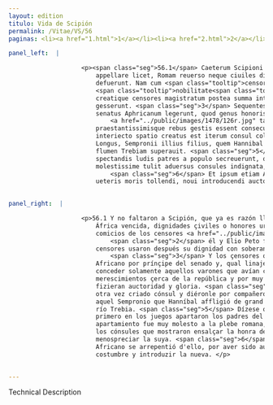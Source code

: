 ```yaml
---
layout: edition
titulo: Vida de Scipión
permalink: /Vitae/VS/56
paginas: <li><a href="1.html">1</a></li><li><a href="2.html">2</a></li><li><a href="3.html">3</a></li><li><a href="4.html">4</a></li><li><a href="5.html">5</a></li><li><a href="6.html">6</a></li><li><a href="7.html">7</a></li><li><a href="8.html">8</a></li><li><a href="9.html">9</a></li><li><a href="10.html">10</a></li><li><a href="11.html">11</a></li><li><a href="12.html">12</a></li><li><a href="13.html">13</a></li><li><a href="14.html">14</a></li><li><a href="15.html">15</a></li><li><a href="16.html">16</a></li><li><a href="17.html">17</a></li><li><a href="18.html">18</a></li><li><a href="19.html">19</a></li><li><a href="20.html">20</a></li><li><a href="21.html">21</a></li><li><a href="22.html">22</a></li><li><a href="23.html">23</a></li><li><a href="24.html">24</a></li><li><a href="25.html">25</a></li><li><a href="26.html">26</a></li><li><a href="27.html">27</a></li><li><a href="28.html">28</a></li><li><a href="29.html">29</a></li><li><a href="30.html">30</a></li><li><a href="31.html">31</a></li><li><a href="32.html">32</a></li><li><a href="33.html">33</a></li><li><a href="34.html">34</a></li><li><a href="35.html">35</a></li><li><a href="36.html">36</a></li><li><a href="37.html">37</a></li><li><a href="38.html">38</a></li><li><a href="39.html">39</a></li><li><a href="40.html">40</a></li><li><a href="41.html">41</a></li><li><a href="42.html">42</a></li><li><a href="43.html">43</a></li><li><a href="44.html">44</a></li><li><a href="45.html">45</a></li><li><a href="46.html">46</a></li><li><a href="47.html">47</a></li><li><a href="48.html">48</a></li><li><a href="49.html">49</a></li><li><a href="50.html">50</a></li><li><a href="51.html">51</a></li><li><a href="52.html">52</a></li><li><a href="53.html">53</a></li><li><a href="54.html">54</a></li><li><a href="55.html">55</a></li><li><a href="56.html">56</a></li><li><a href="57.html">57</a></li><li><a href="58.html">58</a></li><li><a href="59.html">59</a></li><li><a href="60.html">60</a></li><li><a href="61.html">61</a></li><li><a href="62.html">62</a></li><li><a href="63.html">63</a></li><li><a href="64.html">64</a></li><li><a href="65.html">65</a></li><li><a href="66.html">66</a></li><li><a href="67.html">67</a></li><li><a href="68.html">68</a></li><li><a href="69.html">69</a></li><li><a href="70.html">70</a></li><li><a href="71.html">71</a></li><li><a href="72.html">72</a></li><li><a href="73.html">73</a></li><li><a href="74.html">74</a></li>

panel_left:  |

                    <p><span class="seg">56.1</span> Caeterum Scipioni quem post Aphricam deuictam, iam Aphricanum
                        appellare licet, Romam reuerso neque ciuiles dignitates neque urbani honores
                        defuerunt. Nam cum <span class="tooltip">censorum<span class="tooltiptext">sensorum <span class="siglas">G</span> </span></span> comitia haberentur et multi competitores ex <span class="tooltip">superna<span class="tooltiptext">suprema <span class="siglas">E M R R S U W r s</span> supprema <span class="siglas">P</span> </span></span>
                        <span class="tooltip">nobilitate<span class="tooltiptext">nolitate <span class="siglas">s</span> </span></span> concurrerent. <span class="seg">2</span> Ipse et Elius Petus praelati omnibus sunt,
                        creatique censores magistratum postea summa integritate concordiaque
                        gesserunt. <span class="seg">3</span> Sequentes deinde censores alii atque alii principem
                        senatus Aphricanum legerunt, quod genus honoris <span class="tooltip">iis<span class="tooltiptext"><span class="om"><i>om. </i></span> <span class="siglas">U</span> </span></span> tantum uiris deferri consueuit, qui auctoritatem et gloriam maximis
                            <a href="../public/images/1478/126r.jpg" target="new"><img class="facs" src="https://alfonsodepalencia.github.io/Vitae/public/images/facs_icon.jpg"/></a>[126r] in rempublicam meritis
                        praestantissimisque rebus gestis essent consecuti. <span class="seg">4</span> Nec multo
                        interiecto spatio creatus est iterum consul collegaque ei datus Sempronius
                        Longus, Sempronii illius filius, quem Hannibal magna affectum clade ad
                        flumen Trebiam superauit. <span class="seg">5</span> Hi primi fuisse dicuntur, qui in
                        spectandis ludis patres a populo secreuerunt, quam selectionem plaebs Romana
                        molestissime tulit aduersus consules indignata, qui <span class="tooltip">honorem<span class="tooltiptext">horem <span class="siglas">U</span> </span></span> senatorii ordinis extulisse, suum contempsisse uisi erant.
                            <span class="seg">6</span> Et ipsum etiam Aphricanum aliquando poenituisse tradunt, se
                        ueteris moris tollendi, noui introducendi auctorem fuisse.</p>
                

panel_right:  |

                    <p>56.1 Y no faltaron a Scipión, que ya es razón llamar Africano, después de
                        África vencida, dignidades çiviles o honores urbanos. Ca teniéndose los
                        comicios de los censores <a href="../public/images/1491/189v.jpg" target="new"><img class="facs" src="https://alfonsodepalencia.github.io/Vitae/public/images/facs_icon.jpg"/></a>[189v,a] y concurriendo muchos competitores de la soberana nobleza,
                            <span class="seg">2</span> él y Elio Peto fueron antepuestos a todos, y criados
                        censores usaron después su dignidad con soberana integridad y concordia.
                            <span class="seg">3</span> Y los çensores que sucedieron y los otros escogieron al
                        Africano por prínçipe del senado y, qual linaje de honor se acostumbrava
                        conceder solamente aquellos varones que avían conseguido por muy grandes
                        merescimientos çerca de la república y por muy prinçipales cosas que
                        fizieran auctoridad y gloria. <span class="seg">4</span> Y sin passar mucho tiempo, fue
                        otra vez criado cónsul y diéronle por compañero a Sempronio Longo, fijo de
                        aquel Sempronio que Hanníbal affligió de grand pérdida y vençió çerca del
                        río Trebia. <span class="seg">5</span> Dízese que estos dos cónsules fueron los que
                        primero en los juegos apartaron los padres del pueblo. Y este tal
                        apartamiento fue muy molesto a la plebe romana, por ello indignada contra
                        los cónsules que mostraron ensalçar la honra del orden senatorio y
                        menospreciar la suya. <span class="seg">6</span> Y cuentan que alguna vez el mesmo
                        Africano se arrepentió d'ello, por aver sido auctor de quitar la vieja
                        costumbre y introduzir la nueva. </p>
                

---
```


Technical Description 